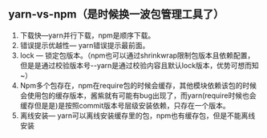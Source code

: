 ## yarn-vs-npm（是时候换一波包管理工具了）

1. 下载快—yarn并行下载，npm是顺序下载。
2. 错误提示优越性— yarn错误提示最前面。
3. lock — 锁定包版本。（npm也可以通过shrinkwrap限制包版本且依赖配置，但是是通过校验版本号--yarn是通过校验内容且默认lock版本，优势可想而知~）
4. Npm多个包存在，npm在require包的时候会缓存，其他模块依赖该包的时候会使用包的缓存版本，酱紫就有可能有bug出现了，而yarn(require时候也会缓存但是是)是按照commit版本号层级安装依赖，只存在一个版本。
5. 离线安装— yarn可以离线安装缓存里的包，npm也有缓存包，但是不能离线安装
